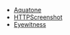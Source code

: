 - [Aquatone](https://github.com/michenriksen/aquatone)
- [HTTPScreenshot](https://github.com/breenmachine/httpscreenshot)
- [Eyewitness](https://github.com/FortyNorthSecurity/EyeWitness)